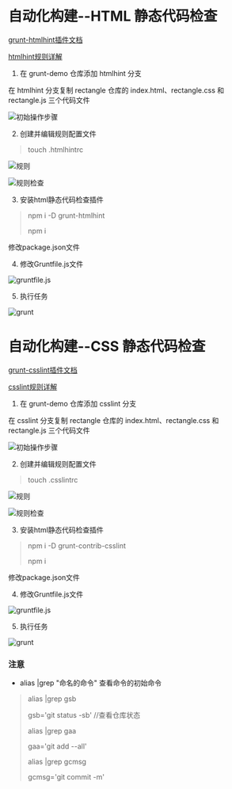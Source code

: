 # 自动化构建--HTML 静态代码检查

[grunt-htmlhint插件文档](https://www.npmjs.com/package/grunt-htmlhint)

[htmlhint规则详解](https://segmentfault.com/a/1190000013276858)


1. 在 grunt-demo 仓库添加 htmlhint 分支

在 htmlhint 分支复制 rectangle 仓库的 index.html、rectangle.css 和 rectangle.js 三个代码文件

![初始操作步骤](../image/htmlhint.png)

2. 创建并编辑规则配置文件 

> touch .htmlhintrc

![规则](../image/htmlhint01.png)

![规则检查](../image/htmlhint02.png)

3. 安装html静态代码检查插件

> npm i -D grunt-htmlhint 
>
> npm i

修改package.json文件

4. 修改Gruntfile.js文件

![gruntfile.js](../image/htmlhint03.png)

5. 执行任务

![grunt](../image/htmlhint04.png)

# 自动化构建--CSS 静态代码检查

[grunt-csslint插件文档](https://www.npmjs.com/package/grunt-contrib-csslint)

[csslint规则详解](https://github.com/CSSLint/csslint/wiki/Rules)


1. 在 grunt-demo 仓库添加 csslint 分支

在 csslint 分支复制 rectangle 仓库的 index.html、rectangle.css 和 rectangle.js 三个代码文件

![初始操作步骤](../image/csslint.png)

2. 创建并编辑规则配置文件 

> touch .csslintrc

![规则](../image/htmlhint01.png)

![规则检查](../image/htmlhint02.png)

3. 安装html静态代码检查插件

> npm i -D grunt-contrib-csslint 
>
> npm i

修改package.json文件

4. 修改Gruntfile.js文件

![gruntfile.js](../image/htmlhint03.png)

5. 执行任务

![grunt](../image/htmlhint04.png)


### 注意

- alias |grep "命名的命令"  查看命令的初始命令
> alias |grep gsb
>
> gsb='git status -sb' //查看仓库状态
> 
> alias |grep gaa
>
> gaa='git add --all'
>
> alias |grep gcmsg
>
> gcmsg='git commit -m'